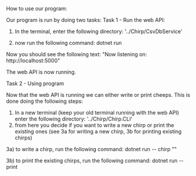 How to use our program:

Our program is run by doing two tasks:
Task 1 - Run the web API:

1) In the terminal, enter the following directory:
   '../Chirp/CsvDbService'

2) now run the following command:
   dotnet run

Now you should see the following text:
"Now listening on: http://localhost:5000"

The web API is now running.

Task 2 - Using program

Now that the web API is running we can either write or print cheeps. This is done doing the following steps:

1) In a new terminal (keep your old terminal running with the web API) enter the following directory:
   '../Chirp/Chirp.CLI'
2) from here you decide if you want to write a new chirp or print the existing ones (see 3a for writing a new chirp, 3b for printing existing chirps)

3a) to write a chirp, run the following command:
dotnet run -- chirp "<your message>"

3b) to print the existing chirps, run the following command:
dotnet run -- print

  

